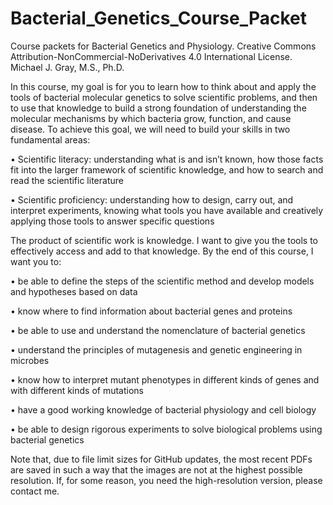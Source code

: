# Bacterial_Genetics_Course_Packet
Course packets for Bacterial Genetics and Physiology. Creative Commons Attribution-NonCommercial-NoDerivatives 4.0 International License.
Michael J. Gray, M.S., Ph.D.

In this course, my goal is for you to learn how to think about and apply the tools of bacterial molecular genetics to solve scientific problems, and then to use that knowledge to build a strong foundation of understanding the molecular mechanisms by which bacteria grow, function, and cause disease. To achieve this goal, we will need to build your skills in two fundamental areas:

• Scientific literacy: understanding what is and isn’t known, how those facts fit into the larger framework of scientific knowledge, and how to search and read the scientific literature

• Scientific proficiency: understanding how to design, carry out, and interpret experiments, knowing what tools you have available and creatively applying those tools to answer specific questions

The product of scientific work is knowledge. I want to give you the tools to effectively access and add to that knowledge.
By the end of this course, I want you to:

• be able to define the steps of the scientific method and develop models and hypotheses based on data

• know where to find information about bacterial genes and proteins

• be able to use and understand the nomenclature of bacterial genetics

• understand the principles of mutagenesis and genetic engineering in microbes

• know how to interpret mutant phenotypes in different kinds of genes and with different kinds of mutations

• have a good working knowledge of bacterial physiology and cell biology

• be able to design rigorous experiments to solve biological problems using bacterial genetics

Note that, due to file limit sizes for GitHub updates, the most recent PDFs are saved in such a way that the images are not at the highest possible resolution. If, for some reason, you need the high-resolution version, please contact me.

